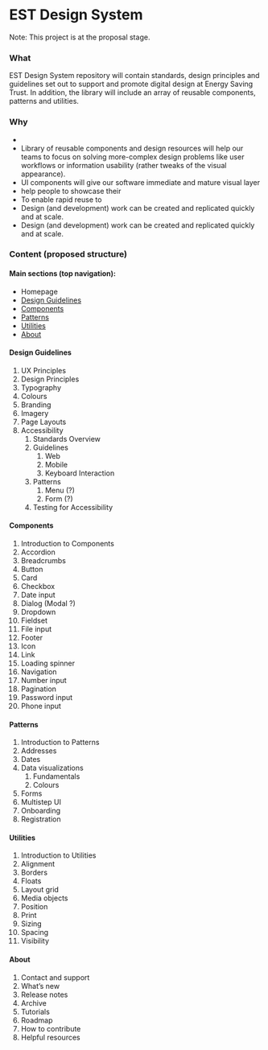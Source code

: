 # EST Design System

Note: This project is at the proposal stage.

### What

EST Design System repository will contain standards, design principles and guidelines set out to support and promote digital design at Energy Saving Trust. In addition, the library will include an array of reusable components, patterns and utilities.

### Why

*
* Library of reusable components and design resources will help our teams to focus on solving more-complex design problems like user workflows or information usability (rather tweaks of the visual appearance).
* UI components will give our software immediate and mature visual layer
* help people to showcase their
* To enable rapid reuse to
* Design (and development) work can be created and replicated quickly and at scale.
* Design (and development) work can be created and replicated quickly and at scale.



### Content (proposed structure)

#### Main sections (top navigation):
* Homepage
* [Design Guidelines](#design-guidelines)
* [Components](#components)
* [Patterns](#patterns)
* [Utilities](#utilities)
* [About](#about)

#### Design Guidelines

1. UX Principles
1. Design Principles
1. Typography
1. Colours
1. Branding
1. Imagery
1. Page Layouts
1. Accessibility
   1. Standards Overview
   1. Guidelines
      1. Web
      1. Mobile
      1. Keyboard Interaction
   1. Patterns
      1. Menu (?)
      1. Form (?)
   1. Testing for Accessibility

#### Components

1. Introduction to Components
1. Accordion
1. Breadcrumbs
1. Button
1. Card
1. Checkbox
1. Date input
1. Dialog (Modal ?)
1. Dropdown
1. Fieldset
1. File input
1. Footer
1. Icon
1. Link
1. Loading spinner
1. Navigation
1. Number input
1. Pagination
1. Password input
1. Phone input

#### Patterns

1. Introduction to Patterns
1. Addresses
1. Dates
1. Data visualizations
   1. Fundamentals
   1. Colours
1. Forms
1. Multistep UI
1. Onboarding
1. Registration

#### Utilities

1. Introduction to Utilities
1. Alignment
1. Borders
1. Floats
1. Layout grid
1. Media objects
1. Position
1. Print
1. Sizing
1. Spacing
1. Visibility

#### About

1. Contact and support
1. What’s new
1. Release notes
1. Archive
1. Tutorials
1. Roadmap
1. How to contribute
1. Helpful resources
